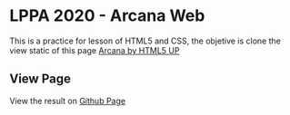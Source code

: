 # LPPA 2020 - Arcana Web
This is a practice for lesson of HTML5 and CSS, the objetive is clone the view static of this page [Arcana by HTML5 UP](https://html5up.net/uploads/demos/arcana/)
## View Page
View the result on [Github Page](https://github.com/ivano9/lppa-html-css-arcana/index.html)
